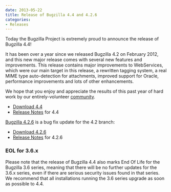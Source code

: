 ```yaml
---
date: 2013-05-22
title: Release of Bugzilla 4.4 and 4.2.6
categories:
- Releases
---
```


Today the Bugzilla Project is extremely proud to announce the release of Bugzilla 4.4!

It has been over a year since we released Bugzilla 4.2 on February 2012, and this new major release comes with several new features and improvements. This release contains major improvements to WebServices, which were our main target in this release, a rewritten tagging system, a real MIME type auto-detection for attachments, improved support for Oracle, performance improvements and lots of other enhancements.

We hope that you enjoy and appreciate the results of this past year of hard work by our entirely-volunteer [community](/developers/profiles.html).

*   [Download 4.4](/download/#v44)
*   [Release Notes](/releases/4.4/) for 4.4

[Bugzilla 4.2.6](/releases/4.2.6/) is a bug fix update for the 4.2 branch:

*   [Download 4.2.6](/download/#v42)
*   [Release Notes](/releases/4.2.6/) for 4.2.6

### EOL for 3.6.x

Please note that the release of Bugzilla 4.4 also marks End Of Life for the Bugzilla 3.6 series, meaning that there will be no further updates for the 3.6.x series, even if there are serious security issues found in that series. We recommend that all installations running the 3.6 series upgrade as soon as possible to 4.4.

